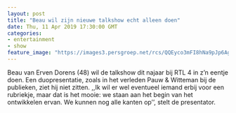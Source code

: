 ```yaml
---
layout: post
title: "Beau wil zijn nieuwe talkshow echt alleen doen"
date: Thu, 11 Apr 2019 17:30:00 GMT
categories: 
- entertainment 
- show 
feature_image: "https://images3.persgroep.net/rcs/QQEyco3mFI8hNa9pJp6AgaAGia8/diocontent/145106714/_fitwidth/400/?appId=21791a8992982cd8da851550a453bd7f&quality=0.7"
---
```


Beau van Erven Dorens (48) wil de talkshow dit najaar bij RTL 4 in z’n eentje doen. Een duopresentatie, zoals in het verleden Pauw & Witteman bij de publieken, ziet hij niet zitten. ,,Ik wil er wel eventueel iemand erbij voor een rubriekje, maar dat is het mooie: we staan aan het begin van het ontwikkelen ervan. We kunnen nog alle kanten op’’, stelt de presentator.
